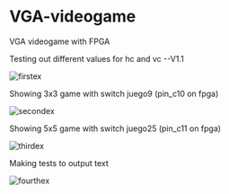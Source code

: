 # VGA-videogame
VGA videogame with FPGA


Testing out different values for hc and vc --V1.1

![firstex](https://user-images.githubusercontent.com/89766019/212619813-fded9300-34b8-4437-b533-8f6315fa2b2c.JPG)



Showing 3x3 game with switch juego9 (pin_c10 on fpga)

![secondex](https://user-images.githubusercontent.com/89766019/212638075-00548dea-5543-4a5e-a379-67f935b248cd.jpg)



Showing 5x5 game with switch juego25 (pin_c11 on fpga)

![thirdex](https://user-images.githubusercontent.com/89766019/212756133-63c64be4-bcc4-45d8-8e41-f65fe49e5329.jpg)


Making tests to output text

![fourthex](https://user-images.githubusercontent.com/89766019/213114802-e7a6c86d-b730-4d03-b8b8-68bd684f9cac.jpg)




